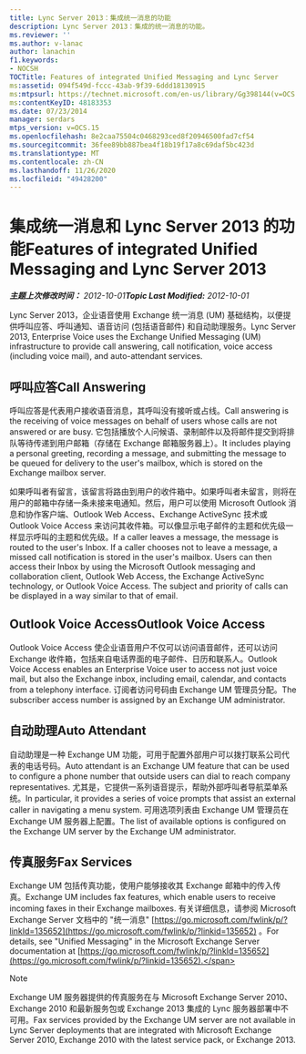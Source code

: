 ```yaml
---
title: Lync Server 2013：集成统一消息的功能
description: Lync Server 2013：集成的统一消息的功能。
ms.reviewer: ''
ms.author: v-lanac
author: lanachin
f1.keywords:
- NOCSH
TOCTitle: Features of integrated Unified Messaging and Lync Server
ms:assetid: 094f549d-fccc-43ab-9f39-6ddd18130915
ms:mtpsurl: https://technet.microsoft.com/en-us/library/Gg398144(v=OCS.15)
ms:contentKeyID: 48183353
ms.date: 07/23/2014
manager: serdars
mtps_version: v=OCS.15
ms.openlocfilehash: 8e2caa75504c0468293ced8f20946500fad7cf54
ms.sourcegitcommit: 36fee89bb887bea4f18b19f17a8c69daf5bc423d
ms.translationtype: MT
ms.contentlocale: zh-CN
ms.lasthandoff: 11/26/2020
ms.locfileid: "49428200"
---
```

# <a name="features-of-integrated-unified-messaging-and-lync-server-2013"></a><span data-ttu-id="db7a1-103">集成统一消息和 Lync Server 2013 的功能</span><span class="sxs-lookup"><span data-stu-id="db7a1-103">Features of integrated Unified Messaging and Lync Server 2013</span></span>

<div data-xmlns="http://www.w3.org/1999/xhtml">

<div class="topic" data-xmlns="http://www.w3.org/1999/xhtml" data-msxsl="urn:schemas-microsoft-com:xslt" data-cs="https://msdn.microsoft.com/">

<div data-asp="https://msdn2.microsoft.com/asp">



</div>

<div id="mainSection">

<div id="mainBody"><span data-ttu-id="db7a1-104">

<span> </span></span><span class="sxs-lookup"><span data-stu-id="db7a1-104">

<span> </span></span></span>

<span data-ttu-id="db7a1-105">_**主题上次修改时间：** 2012-10-01_</span><span class="sxs-lookup"><span data-stu-id="db7a1-105">_**Topic Last Modified:** 2012-10-01_</span></span>

<span data-ttu-id="db7a1-106">Lync Server 2013，企业语音使用 Exchange 统一消息 (UM) 基础结构，以便提供呼叫应答、呼叫通知、语音访问 (包括语音邮件) 和自动助理服务。</span><span class="sxs-lookup"><span data-stu-id="db7a1-106">Lync Server 2013, Enterprise Voice uses the Exchange Unified Messaging (UM) infrastructure to provide call answering, call notification, voice access (including voice mail), and auto-attendant services.</span></span>

<div>

## <a name="call-answering"></a><span data-ttu-id="db7a1-107">呼叫应答</span><span class="sxs-lookup"><span data-stu-id="db7a1-107">Call Answering</span></span>

<span data-ttu-id="db7a1-108">呼叫应答是代表用户接收语音消息，其呼叫没有接听或占线。</span><span class="sxs-lookup"><span data-stu-id="db7a1-108">Call answering is the receiving of voice messages on behalf of users whose calls are not answered or are busy.</span></span> <span data-ttu-id="db7a1-109">它包括播放个人问候语、录制邮件以及将邮件提交到将排队等待传递到用户邮箱（存储在 Exchange 邮箱服务器上）。</span><span class="sxs-lookup"><span data-stu-id="db7a1-109">It includes playing a personal greeting, recording a message, and submitting the message to be queued for delivery to the user's mailbox, which is stored on the Exchange mailbox server.</span></span>

<span data-ttu-id="db7a1-p102">如果呼叫者有留言，该留言将路由到用户的收件箱中。如果呼叫者未留言，则将在用户的邮箱中存储一条未接来电通知。然后，用户可以使用 Microsoft Outlook 消息和协作客户端、Outlook Web Access、Exchange ActiveSync 技术或 Outlook Voice Access 来访问其收件箱。可以像显示电子邮件的主题和优先级一样显示呼叫的主题和优先级。</span><span class="sxs-lookup"><span data-stu-id="db7a1-p102">If a caller leaves a message, the message is routed to the user's Inbox. If a caller chooses not to leave a message, a missed call notification is stored in the user's mailbox. Users can then access their Inbox by using the Microsoft Outlook messaging and collaboration client, Outlook Web Access, the Exchange ActiveSync technology, or Outlook Voice Access. The subject and priority of calls can be displayed in a way similar to that of email.</span></span>

</div>

<div>

## <a name="outlook-voice-access"></a><span data-ttu-id="db7a1-114">Outlook Voice Access</span><span class="sxs-lookup"><span data-stu-id="db7a1-114">Outlook Voice Access</span></span>

<span data-ttu-id="db7a1-115">Outlook Voice Access 使企业语音用户不仅可以访问语音邮件，还可以访问 Exchange 收件箱，包括来自电话界面的电子邮件、日历和联系人。</span><span class="sxs-lookup"><span data-stu-id="db7a1-115">Outlook Voice Access enables an Enterprise Voice user to access not just voice mail, but also the Exchange inbox, including email, calendar, and contacts from a telephony interface.</span></span> <span data-ttu-id="db7a1-116">订阅者访问号码由 Exchange UM 管理员分配。</span><span class="sxs-lookup"><span data-stu-id="db7a1-116">The subscriber access number is assigned by an Exchange UM administrator.</span></span>

</div>

<div>

## <a name="auto-attendant"></a><span data-ttu-id="db7a1-117">自动助理</span><span class="sxs-lookup"><span data-stu-id="db7a1-117">Auto Attendant</span></span>

<span data-ttu-id="db7a1-118">自动助理是一种 Exchange UM 功能，可用于配置外部用户可以拨打联系公司代表的电话号码。</span><span class="sxs-lookup"><span data-stu-id="db7a1-118">Auto attendant is an Exchange UM feature that can be used to configure a phone number that outside users can dial to reach company representatives.</span></span> <span data-ttu-id="db7a1-119">尤其是，它提供一系列语音提示，帮助外部呼叫者导航菜单系统。</span><span class="sxs-lookup"><span data-stu-id="db7a1-119">In particular, it provides a series of voice prompts that assist an external caller in navigating a menu system.</span></span> <span data-ttu-id="db7a1-120">可用选项列表由 Exchange UM 管理员在 Exchange UM 服务器上配置。</span><span class="sxs-lookup"><span data-stu-id="db7a1-120">The list of available options is configured on the Exchange UM server by the Exchange UM administrator.</span></span>

</div>

<div>

## <a name="fax-services"></a><span data-ttu-id="db7a1-121">传真服务</span><span class="sxs-lookup"><span data-stu-id="db7a1-121">Fax Services</span></span>

<span data-ttu-id="db7a1-122">Exchange UM 包括传真功能，使用户能够接收其 Exchange 邮箱中的传入传真。</span><span class="sxs-lookup"><span data-stu-id="db7a1-122">Exchange UM includes fax features, which enable users to receive incoming faxes in their Exchange mailboxes.</span></span> <span data-ttu-id="db7a1-123">有关详细信息，请参阅 Microsoft Exchange Server 文档中的 "统一消息" [https://go.microsoft.com/fwlink/p/?linkId=135652](https://go.microsoft.com/fwlink/p/?linkid=135652) 。</span><span class="sxs-lookup"><span data-stu-id="db7a1-123">For details, see "Unified Messaging" in the Microsoft Exchange Server documentation at [https://go.microsoft.com/fwlink/p/?linkId=135652](https://go.microsoft.com/fwlink/p/?linkid=135652).</span></span>

<div>


> [!NOTE]  
> <span data-ttu-id="db7a1-124">Exchange UM 服务器提供的传真服务在与 Microsoft Exchange Server 2010、Exchange 2010 和最新服务包或 Exchange 2013 集成的 Lync 服务器部署中不可用。</span><span class="sxs-lookup"><span data-stu-id="db7a1-124">Fax services provided by the Exchange UM server are not available in Lync Server deployments that are integrated with Microsoft Exchange Server 2010, Exchange 2010 with the latest service pack, or Exchange 2013.</span></span>



<span data-ttu-id="db7a1-125"></div>

</div>

</div>

<span> </span>

</div>

</div>

</span><span class="sxs-lookup"><span data-stu-id="db7a1-125"></div>

</div>

</div>

<span> </span>

</div>

</div>

</span></span></div>

